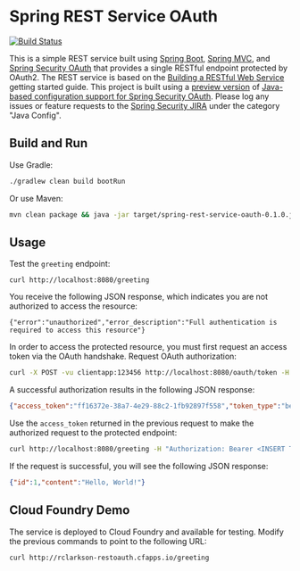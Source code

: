 # Spring REST Service OAuth

[![Build Status](https://drone.io/github.com/royclarkson/spring-rest-service-oauth/status.png)](https://drone.io/github.com/royclarkson/spring-rest-service-oauth/latest)

This is a simple REST service built using [Spring Boot](http://projects.spring.io/spring-boot/), [Spring MVC](http://docs.spring.io/spring/docs/current/spring-framework-reference/html/mvc.html), and [Spring Security OAuth](http://projects.spring.io/spring-security-oauth/) that provides a single RESTful endpoint protected by OAuth2. The REST service is based on the [Building a RESTful Web Service](https://spring.io/guides/gs/rest-service/) getting started guide. This project is built using a [preview version](https://spring.io/blog/2013/07/05/spring-security-java-config-preview-oauth/) of [Java-based configuration support for Spring Security OAuth](https://github.com/spring-projects/spring-security-oauth-javaconfig). Please log any issues or feature requests to the [Spring Security JIRA](https://jira.springsource.org/browse/SEC) under the category "Java Config".


## Build and Run

Use Gradle:

```sh
./gradlew clean build bootRun
```

Or use Maven:

```sh
mvn clean package && java -jar target/spring-rest-service-oauth-0.1.0.jar
```

## Usage

Test the `greeting` endpoint:

```
curl http://localhost:8080/greeting
```

You receive the following JSON response, which indicates you are not authorized to access the resource:

```
{"error":"unauthorized","error_description":"Full authentication is required to access this resource"}
```

In order to access the protected resource, you must first request an access token via the OAuth handshake. Request OAuth authorization:

```sh
curl -X POST -vu clientapp:123456 http://localhost:8080/oauth/token -H "Accept: application/json" -d "password=password&username=user&grant_type=password&scope=read%2Cwrite&client_secret=123456&client_id=clientapp"
```

A successful authorization results in the following JSON response:

```json
{"access_token":"ff16372e-38a7-4e29-88c2-1fb92897f558","token_type":"bearer","expires_in":43199,"scope":"read write"}
```

Use the `access_token` returned in the previous request to make the authorized request to the protected endpoint:

```sh
curl http://localhost:8080/greeting -H "Authorization: Bearer <INSERT TOKEN>"
```

If the request is successful, you will see the following JSON response:

```json
{"id":1,"content":"Hello, World!"}
```

## Cloud Foundry Demo

The service is deployed to Cloud Foundry and available for testing. Modify the previous commands to point to the following URL:

```
curl http://rclarkson-restoauth.cfapps.io/greeting
```
